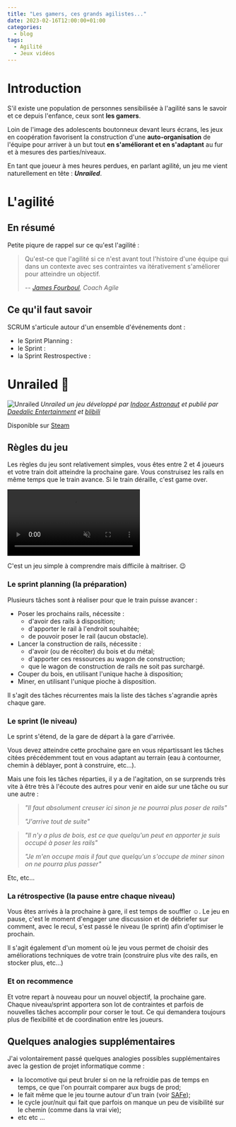```yaml
---
title: "Les gamers, ces grands agilistes..."
date: 2023-02-16T12:00:00+01:00
categories:
  - blog
tags:
  - Agilité
  - Jeux vidéos
---
```


# Introduction
S'il existe une population de personnes sensibilisée à l'agilité sans le savoir et ce depuis l'enfance, ceux sont **les gamers**. 

Loin de l'image des adolescents boutonneux devant leurs écrans, les jeux en coopération favorisent la construction d'une **auto-organisation** de l'équipe pour arriver à un but tout **en s'améliorant et en s'adaptant** au fur et à mesures des parties/niveaux. 

En tant que joueur à mes heures perdues, en parlant agilité, un jeu me vient naturellement en tête : _**Unrailed**_.
# L'agilité
## En résumé
Petite piqure de rappel sur ce qu'est l'agilité :
> Qu'est-ce que l'agilité si ce n'est avant tout l'histoire d'une équipe qui dans un contexte avec ses contraintes va itérativement s'améliorer pour atteindre un objectif.
>
> -- <cite>[James Fourboul](https://www.linkedin.com/in/jamesfourboul/), Coach Agile</cite>

## Ce qu'il faut savoir
SCRUM s'articule autour d'un ensemble d'événements dont : 
- le Sprint Planning :
- le Sprint :
- la Sprint Restrospective : 

# Unrailed :train2:
![Unrailed](https://fabienfauvelet.github.io/blog/assets/images/unrailed.jpg)
*Unrailed un jeu développé par [Indoor Astronaut](https://indoorastronaut.ch/) et publié par [Daedalic Entertainment](https://www.daedalic.com/) et [blibili](http://game.bilibili.com/unrailed/)*

Disponible sur [Steam](https://store.steampowered.com/app/1016920/Unrailed/)
## Règles du jeu
Les règles du jeu sont relativement simples, vous êtes entre 2 et 4 joueurs et votre train doit atteindre la prochaine gare. Vous construisez les rails en même temps que le train avance. Si le train déraille, c'est game over. 

<video src="https://unrailed-game.com/Gameplay_cmp.mp4" alt="Unrailed video" style="max-width: 636px;" loop="true" autoplay="true" muted="true"></video>

C'est un jeu simple à comprendre mais difficile à maitriser. :wink:
### Le sprint planning (la préparation)
Plusieurs tâches sont à réaliser pour que le train puisse avancer :
 - Poser les prochains rails, nécessite : 
   - d'avoir des rails à disposition;
   - d'apporter le rail à l'endroit souhaitée;
   - de pouvoir poser le rail (aucun obstacle).
 - Lancer la construction de rails, nécessite :
   - d'avoir (ou de récolter) du bois et du métal;
   - d'apporter ces ressources au wagon de construction;
   - que le wagon de construction de rails ne soit pas surchargé.
 - Couper du bois, en utilisant l'unique hache à disposition;
 - Miner, en utilisant l'unique pioche à disposition.

Il s'agit des tâches récurrentes mais la liste des tâches s'agrandie après chaque gare. 

### Le sprint (le niveau)
Le sprint s'étend, de la gare de départ à la gare d'arrivée.

Vous devez atteindre cette prochaine gare en vous répartissant les tâches citées précédemment tout en vous adaptant au terrain (eau à contourner, chemin à déblayer, pont à construire, etc...).

Mais une fois les tâches réparties, il y a de l'agitation, on se surprends très vite à être très à l'écoute des autres pour venir en aide sur une tâche ou sur une autre :
>_"Il faut absolument creuser ici sinon je ne pourrai plus poser de rails"_
>
>_"J'arrive tout de suite"_

>_"Il n'y a plus de bois, est ce que quelqu'un peut en apporter je suis occupé à poser les rails"_
>
>_"Je m'en occupe mais il faut que quelqu'un s'occupe de miner sinon on ne pourra plus passer"_

Etc, etc...
### La rétrospective (la pause entre chaque niveau)
Vous êtes arrivés à la prochaine à gare, il est temps de souffler :relaxed:. Le jeu en pause, c'est le moment d'engager une discussion et de débriefer sur comment, avec le recul, s'est passé le niveau (le sprint) afin d'optimiser le prochain.

Il s'agit également d'un moment où le jeu vous permet de choisir des améliorations techniques de votre train (construire plus vite des rails, en stocker plus, etc...)

### Et on recommence
Et votre repart à nouveau pour un nouvel objectif, la prochaine gare. Chaque niveau/sprint apportera son lot de contraintes et parfois de nouvelles tâches accomplir pour corser le tout. Ce qui demandera toujours plus de flexibilité et de coordination entre les joueurs.

## Quelques analogies supplémentaires
J'ai volontairement passé quelques analogies possibles supplémentaires avec la gestion de projet informatique comme :
- la locomotive qui peut bruler si on ne la refroidie pas de temps en temps, ce que l'on pourrait comparer aux bugs de prod;
- le fait même que le jeu tourne autour d'un train (voir [SAFe](https://www.scaledagileframework.com));
- le cycle jour/nuit qui fait que parfois on manque un peu de visibilité sur le chemin (comme dans la vrai vie);
- etc etc ...